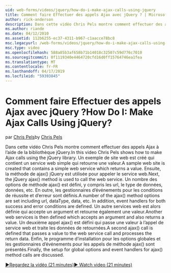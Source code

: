 ```yaml
---
uid: web-forms/videos/jquery/how-do-i-make-ajax-calls-using-jquery
title: Comment faire Effectuer des appels Ajax avec jQuery ? | Microsoft Docs
author: rick-anderson
description: Dans cette vidéo Chris Pels montre comment effectuer des appels Ajax à l’aide de la bibliothèque jQuery. Un exemple de site web est créé qui contient un service web simple qui retourne...
ms.author: riande
ms.date: 04/12/2010
ms.assetid: 112b6255-ec37-4311-b967-c1aacce78bc8
msc.legacyurl: /web-forms/videos/jquery/how-do-i-make-ajax-calls-using-jquery
msc.type: video
ms.openlocfilehash: 588a85b3af658b71b14018c32507c59d776c7010
ms.sourcegitcommit: 0f1119340e4464720cfd16d0ff15764746ea1fea
ms.translationtype: MT
ms.contentlocale: fr-FR
ms.lasthandoff: 04/17/2019
ms.locfileid: "59393845"
---
```

# <a name="how-do-i-make-ajax-calls-using-jquery"></a><span data-ttu-id="8c4a4-105">Comment faire Effectuer des appels Ajax avec jQuery ?</span><span class="sxs-lookup"><span data-stu-id="8c4a4-105">How Do I: Make Ajax Calls Using jQuery?</span></span>

<span data-ttu-id="8c4a4-106">par [Chris Pels](https://twitter.com/chrispels)</span><span class="sxs-lookup"><span data-stu-id="8c4a4-106">by [Chris Pels](https://twitter.com/chrispels)</span></span>

<span data-ttu-id="8c4a4-107">Dans cette vidéo Chris Pels montre comment effectuer des appels Ajax à l’aide de la bibliothèque jQuery.</span><span class="sxs-lookup"><span data-stu-id="8c4a4-107">In this video Chris Pels shows how to make Ajax calls using the jQuery library.</span></span> <span data-ttu-id="8c4a4-108">Un exemple de site web est créé qui contient un service web simple qui retourne une valeur.</span><span class="sxs-lookup"><span data-stu-id="8c4a4-108">A sample web site is created that contains a simple web service which returns a value.</span></span> <span data-ttu-id="8c4a4-109">Ensuite, la méthode de ajax() jQuery est utilisée pour appeler le service web.</span><span class="sxs-lookup"><span data-stu-id="8c4a4-109">Next, the jQuery ajax() method is used to call the web service.</span></span> <span data-ttu-id="8c4a4-110">Un nombre des options de méthode ajax() est défini, y compris les url, le type de données, données, etc. En outre, les gestionnaires d’événements pour les conditions de réussite et d’erreur sont définis.</span><span class="sxs-lookup"><span data-stu-id="8c4a4-110">A number of the ajax() method options are set including url, dataType, data, etc. In addition, event handlers for both success and error conditions are defined.</span></span> <span data-ttu-id="8c4a4-111">Un autre services web est alors définie qui accepte un argument et retourne également une valeur.</span><span class="sxs-lookup"><span data-stu-id="8c4a4-111">Another web services is then defined which accepts an argument and also returns a value.</span></span> <span data-ttu-id="8c4a4-112">Un deuxième appel ajax() est défini qui passe une valeur à l’appel de service web et traite les données de retournées.</span><span class="sxs-lookup"><span data-stu-id="8c4a4-112">A second ajax() call is defined that passes a value to the web service call and processes the return data.</span></span> <span data-ttu-id="8c4a4-113">Enfin, le programme d’installation pour les options globales et les gestionnaires d’événements pour les appels de méthode ajax() sont présentés.</span><span class="sxs-lookup"><span data-stu-id="8c4a4-113">Finally, the setup for global options and event handlers for ajax() method calls are discussed.</span></span>

[<span data-ttu-id="8c4a4-114">&#9654;Regardez la vidéo (21 minutes)</span><span class="sxs-lookup"><span data-stu-id="8c4a4-114">&#9654; Watch video (21 minutes)</span></span>](https://channel9.msdn.com/Blogs/ASP-NET-Site-Videos/how-do-i-make-ajax-calls-using-jquery)
